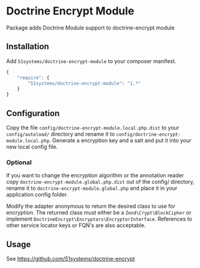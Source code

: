 # Doctrine Encrypt Module
Package adds Doctrine Module support to doctrine-encrypt module

## Installation
Add `51systems/doctrine-encrypt-module` to your composer manifest.
```js
{
    "require": {
        "51systems/doctrine-encrypt-module": "1.*"
    }
}
```

## Configuration

Copy the file `config/doctrine-encrypt-module.local.php.dist` to your `config/autoload/` directory
and rename it to `config/doctrine-encrypt-module.local.php`.
Generate a encryption key and a salt and put it into your new local config file.

### Optional

If you  want to change the encryption algorithm or the annotation reader copy 
`doctrine-encrypt-module.global.php.dist` out of the config/ directory, rename it to `doctrine-encrypt-module.global.php`
and place it in your application config folder.

Modify the adapter anonymous to return the desired class to use for encryption. The returned class must either be a `Zend\Crypt\BlockCipher`
or implement `DoctrineEncrypt\Encryptors\EncryptorInterface`. References to other service locator keys
or FQN's are also acceptable.

## Usage
See https://github.com/51systems/doctrine-encrypt
